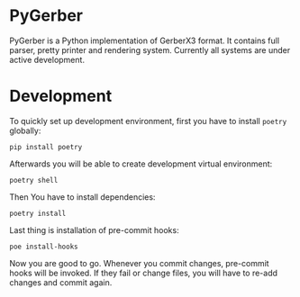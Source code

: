 # PyGerber

PyGerber is a Python implementation of GerberX3 format. It contains full parser, pretty
printer and rendering system. Currently all systems are under active development.

# Development

To quickly set up development environment, first you have to install `poetry` globally:

```
pip install poetry
```

Afterwards you will be able to create development virtual environment:

```
poetry shell
```

Then You have to install dependencies:

```
poetry install
```

Last thing is installation of pre-commit hooks:

```
poe install-hooks
```

Now you are good to go. Whenever you commit changes, pre-commit hooks will be invoked.
If they fail or change files, you will have to re-add changes and commit again.
